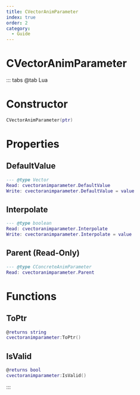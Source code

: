 ```yaml
---
title: CVectorAnimParameter
index: true
order: 2
category:
  - Guide
---
```


# CVectorAnimParameter

::: tabs
@tab Lua
# Constructor
```lua
CVectorAnimParameter(ptr)
```
# Properties
## DefaultValue 
```lua
--- @type Vector
Read: cvectoranimparameter.DefaultValue
Write: cvectoranimparameter.DefaultValue = value
```
## Interpolate 
```lua
--- @type boolean
Read: cvectoranimparameter.Interpolate
Write: cvectoranimparameter.Interpolate = value
```
## Parent (Read-Only)
```lua
--- @type CConcreteAnimParameter
Read: cvectoranimparameter.Parent
```
# Functions
## ToPtr
```lua
@returns string
cvectoranimparameter:ToPtr()
```
## IsValid
```lua
@returns bool
cvectoranimparameter:IsValid()
```

:::